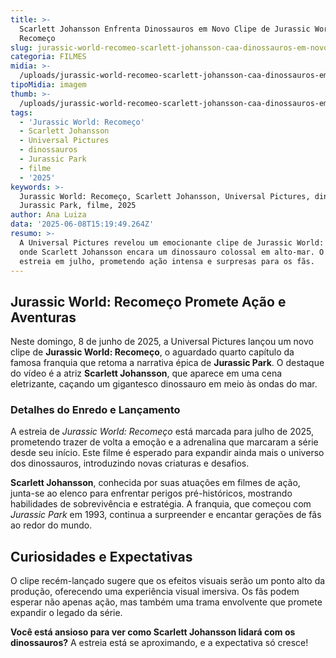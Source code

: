 ```yaml
---
title: >-
  Scarlett Johansson Enfrenta Dinossauros em Novo Clipe de Jurassic World:
  Recomeço
slug: jurassic-world-recomeo-scarlett-johansson-caa-dinossauros-em-novo-clipe
categoria: FILMES
midia: >-
  /uploads/jurassic-world-recomeo-scarlett-johansson-caa-dinossauros-em-novo-clipe-thumb.jpg
tipoMidia: imagem
thumb: >-
  /uploads/jurassic-world-recomeo-scarlett-johansson-caa-dinossauros-em-novo-clipe-thumb.jpg
tags:
  - 'Jurassic World: Recomeço'
  - Scarlett Johansson
  - Universal Pictures
  - dinossauros
  - Jurassic Park
  - filme
  - '2025'
keywords: >-
  Jurassic World: Recomeço, Scarlett Johansson, Universal Pictures, dinossauros,
  Jurassic Park, filme, 2025
author: Ana Luiza
data: '2025-06-08T15:19:49.264Z'
resumo: >-
  A Universal Pictures revelou um emocionante clipe de Jurassic World: Recomeço,
  onde Scarlett Johansson encara um dinossauro colossal em alto-mar. O filme
  estreia em julho, prometendo ação intensa e surpresas para os fãs.
---
```


## Jurassic World: Recomeço Promete Ação e Aventuras

<blockquote class="twitter-tweet"><a href="https://twitter.com/user/status/1931712386836128102"></a></blockquote>

Neste domingo, 8 de junho de 2025, a Universal Pictures lançou um novo clipe de **Jurassic World: Recomeço**, o aguardado quarto capítulo da famosa franquia que retoma a narrativa épica de **Jurassic Park**. O destaque do vídeo é a atriz **Scarlett Johansson**, que aparece em uma cena eletrizante, caçando um gigantesco dinossauro em meio às ondas do mar.

### Detalhes do Enredo e Lançamento

A estreia de *Jurassic World: Recomeço* está marcada para julho de 2025, prometendo trazer de volta a emoção e a adrenalina que marcaram a série desde seu início. Este filme é esperado para expandir ainda mais o universo dos dinossauros, introduzindo novas criaturas e desafios.

**Scarlett Johansson**, conhecida por suas atuações em filmes de ação, junta-se ao elenco para enfrentar perigos pré-históricos, mostrando habilidades de sobrevivência e estratégia. A franquia, que começou com *Jurassic Park* em 1993, continua a surpreender e encantar gerações de fãs ao redor do mundo.

## Curiosidades e Expectativas

O clipe recém-lançado sugere que os efeitos visuais serão um ponto alto da produção, oferecendo uma experiência visual imersiva. Os fãs podem esperar não apenas ação, mas também uma trama envolvente que promete expandir o legado da série.

**Você está ansioso para ver como Scarlett Johansson lidará com os dinossauros?** A estreia está se aproximando, e a expectativa só cresce!

